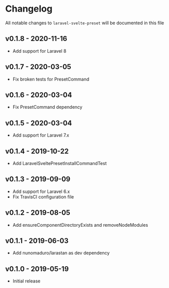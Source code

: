 # Changelog

All notable changes to `laravel-svelte-preset` will be documented in this file

## v0.1.8 - 2020-11-16

- Add support for Laravel 8

## v0.1.7 - 2020-03-05

- Fix broken tests for PresetCommand

## v0.1.6 - 2020-03-04

- Fix PresetCommand dependency

## v0.1.5 - 2020-03-04

- Add support for Laravel 7.x

## v0.1.4 - 2019-10-22

- Add LaravelSveltePresetInstallCommandTest

## v0.1.3 - 2019-09-09

- Add support for Laravel 6.x
- Fix TravisCI configuration file

## v0.1.2 - 2019-08-05

- Add ensureComponentDirectoryExists and removeNodeModules

## v0.1.1 - 2019-06-03

- Add nunomaduro/larastan as dev dependency

## v0.1.0 - 2019-05-19

- Initial release
